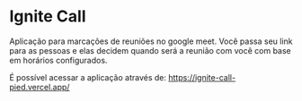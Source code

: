 # Ignite Call
Aplicação para marcações de reuniões no google meet. 
Você passa seu link para as pessoas e elas decidem quando será a reunião com você com base em horários configurados.

É possível acessar a aplicação através de: https://ignite-call-pied.vercel.app/

